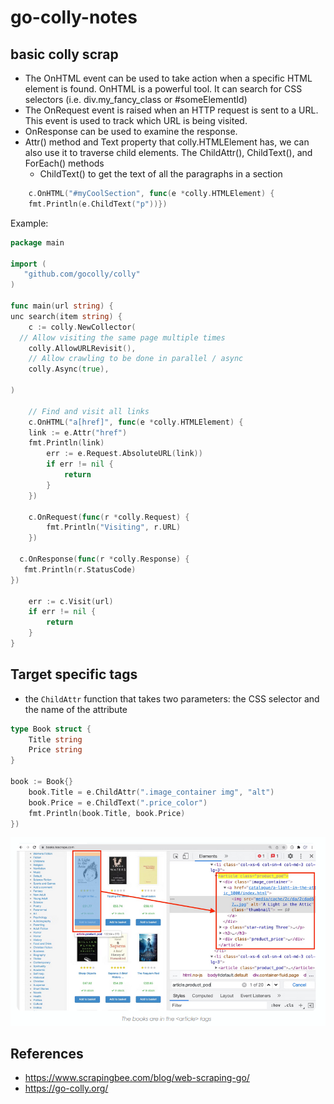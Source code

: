 # go-colly-notes


## basic colly scrap 
- The OnHTML event can be used to take action when a specific HTML element is found. OnHTML is a powerful tool. It can search for CSS selectors (i.e. div.my_fancy_class or #someElementId)
- The OnRequest event is raised when an HTTP request is sent to a URL. This event is used to track which URL is being visited.
- OnResponse can be used to examine the response. 
- Attr() method and Text property that colly.HTMLElement has, we can also use it to traverse child elements. The ChildAttr(), ChildText(), and ForEach() methods
  - ChildText() to get the text of all the paragraphs in a section
```go
    c.OnHTML("#myCoolSection", func(e *colly.HTMLElement) {
    fmt.Println(e.ChildText("p"))})
```
Example:
```go
package main

import (
   "github.com/gocolly/colly"
)

func main(url string) {
unc search(item string) {
	c := colly.NewCollector(
  // Allow visiting the same page multiple times
    colly.AllowURLRevisit(),
    // Allow crawling to be done in parallel / async
    colly.Async(true),

)

	// Find and visit all links
	c.OnHTML("a[href]", func(e *colly.HTMLElement) {
  	link := e.Attr("href")
    fmt.Println(link)
		err := e.Request.AbsoluteURL(link))
		if err != nil {
			return
		}
	})

	c.OnRequest(func(r *colly.Request) {
		fmt.Println("Visiting", r.URL)
	})
  
  c.OnResponse(func(r *colly.Response) {
   fmt.Println(r.StatusCode)
})

	err := c.Visit(url)
	if err != nil {
		return
	}
}
```

## Target specific tags 
- the ```ChildAttr``` function that takes two parameters: the CSS selector and the name of the attribute
```go
type Book struct {
	Title string
	Price string
}

book := Book{}
	book.Title = e.ChildAttr(".image_container img", "alt")
	book.Price = e.ChildText(".price_color")
	fmt.Println(book.Title, book.Price)
})
```
![](https://github.com/1-off/go-colly-notes/blob/main/img/1.png)

## References
- https://www.scrapingbee.com/blog/web-scraping-go/
- https://go-colly.org/

